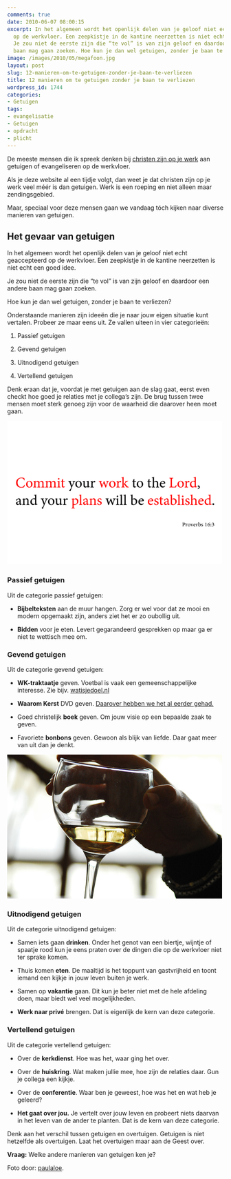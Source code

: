 ```yaml
---
comments: true
date: 2010-06-07 08:00:15
excerpt: In het algemeen wordt het openlijk delen van je geloof niet echt geaccepteerd
  op de werkvloer. Een zeepkistje in de kantine neerzetten is niet echt een goed idee.
  Je zou niet de eerste zijn die “te vol” is van zijn geloof en daardoor een andere
  baan mag gaan zoeken. Hoe kun je dan wel getuigen, zonder je baan te verliezen?
image: /images/2010/05/megafoon.jpg
layout: post
slug: 12-manieren-om-te-getuigen-zonder-je-baan-te-verliezen
title: 12 manieren om te getuigen zonder je baan te verliezen
wordpress_id: 1744
categories:
- Getuigen
tags:
- evangelisatie
- Getuigen
- opdracht
- plicht
---
```


De meeste mensen die ik spreek denken bij [christen zijn op je werk](/christen-zijn-op-je-werk/) aan getuigen of evangeliseren op de werkvloer.

Als je deze website al een tijdje volgt, dan weet je dat christen zijn op je werk veel méér is dan getuigen. Werk is een roeping en niet alleen maar zendingsgebied.

Maar, speciaal voor deze mensen gaan we vandaag tóch kijken naar diverse manieren van getuigen.




## Het gevaar van getuigen


In het algemeen wordt het openlijk delen van je geloof niet echt geaccepteerd op de werkvloer. Een zeepkistje in de kantine neerzetten is niet echt een goed idee.

Je zou niet de eerste zijn die “te vol” is van zijn geloof en daardoor een andere baan mag gaan zoeken.

Hoe kun je dan wel getuigen, zonder je baan te verliezen?

Onderstaande manieren zijn ideeën die je naar jouw eigen situatie kunt vertalen. Probeer ze maar eens uit. Ze vallen uiteen in vier categorieën:



	
  1. Passief getuigen

	
  2. Gevend getuigen

	
  3. Uitnodigend getuigen

	
  4. Vertellend getuigen


Denk eraan dat je, voordat je met getuigen aan de slag gaat, eerst even checkt hoe goed je relaties met je collega’s zijn. De brug tussen twee mensen moet sterk genoeg zijn voor de waarheid die daarover heen moet gaan.

![Afbeelding van een bijbeltekst](/images/2010/06/spreuken16-3.png)



### Passief getuigen


Uit de categorie passief getuigen:



	
  * **Bijbelteksten** aan de muur hangen. Zorg er wel voor dat ze mooi en modern opgemaakt zijn, anders ziet het er zo oubollig uit.

	
  * **Bidden** voor je eten. Levert gegarandeerd gesprekken op maar ga er niet te wettisch mee om.





### Gevend getuigen


Uit de categorie gevend getuigen:



	
  * **WK-traktaatje** geven. Voetbal is vaak een gemeenschappelijke interesse. Zie bijv. [watisjedoel.nl](http://www.watisjedoel.nl)

	
  * **Waarom Kerst** DVD geven. [Daarover hebben we het al eerder gehad.](/2009/12/07/6-redenen-waarom-kerst-dvd/)

	
  * Goed christelijk **boek** geven. Om jouw visie op een bepaalde zaak te geven.

	
  * Favoriete **bonbons** geven. Gewoon als blijk van liefde. Daar gaat meer van uit dan je denkt.



![Afbeelding van een glas wijn](/images/2010/06/glaswijn.jpg)



### Uitnodigend getuigen


Uit de categorie uitnodigend getuigen:



	
  * Samen iets gaan **drinken**. Onder het genot van een biertje, wijntje of spaatje rood kun je eens praten over de dingen die op de werkvloer niet ter sprake komen.

	
  * Thuis komen **eten**. De maaltijd is het toppunt van gastvrijheid en toont iemand een kijkje in jouw leven buiten je werk.

	
  * Samen op **vakantie** gaan. Dit kun je beter niet met de hele afdeling doen, maar biedt wel veel mogelijkheden.

	
  * **Werk naar privé** brengen. Dat is eigenlijk de kern van deze categorie.





### Vertellend getuigen


Uit de categorie vertellend getuigen:



	
  * Over de **kerkdienst**. Hoe was het, waar ging het over.

	
  * Over de **huiskring**. Wat maken jullie mee, hoe zijn de relaties daar. Gun je collega een kijkje.

	
  * Over de **conferentie**. Waar ben je geweest, hoe was het en wat heb je geleerd?

	
  * **Het gaat over jou.** Je vertelt over jouw leven en probeert niets daarvan in het leven van de ander te planten. Dat is de kern van deze categorie.


Denk aan het verschil tussen getuigen en overtuigen. Getuigen is niet hetzelfde als overtuigen. Laat het overtuigen maar aan de Geest over.

**Vraag:** Welke andere manieren van getuigen ken je?



Foto door: [paulaloe](http://www.flickr.com/photos/paulaloe/148138443/).
